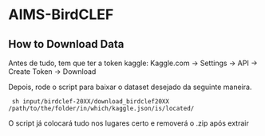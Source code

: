 # AIMS-BirdCLEF

## How to Download Data

Antes de tudo, tem que ter a token kaggle: Kaggle.com -> Settings -> API -> Create Token -> Download 

Depois, rode o script para baixar o dataset desejado da seguinte maneira.

```
 sh input/birdclef-20XX/download_birdclef20XX /path/to/the/folder/in/which/kaggle.json/is/located/
```

O script já colocará tudo nos lugares certo e removerá o .zip após extrair
